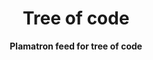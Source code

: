 <div align="center">
	<h1>Tree of code</h1>
	<p>
		<strong>Plamatron feed for tree of code </strong>
	</p>
</div>
